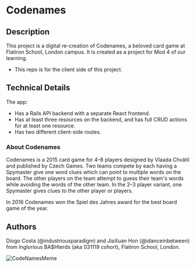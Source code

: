# Codenames

## Description

This project is a digital re-creation of Codenames, a beloved card game at Flatiron School, London campus. It is created as a project for Mod 4 of our learning.

- This repo is for the client side of this project.

## Technical Details

The app:

- Has a Rails API backend with a separate React frontend.
- Has at least three resources on the backend, and has full CRUD actions for at least one resource.
- Has two different client-side routes.

### About Codenames

Codenames is a 2015 card game for 4–8 players designed by Vlaada Chvátil and published by Czech Games. Two teams compete by each having a Spymaster give one word clues which can point to multiple words on the board. The other players on the team attempt to guess their team's words while avoiding the words of the other team. In the 2–3 player variant, one Spymaster gives clues to the other player or players.

In 2016 Codenames won the Spiel des Jahres award for the best board game of the year.

## Authors

Diogo Costa (@industriousparadigm) and JiaXuan Hon (@idanceinbetween) from Inglorious BA\$Hterds (aka 031119 cohort), Flatiron School, London.

![CodeNamesMeme](https://i.ibb.co/0Mhr4sw/Image-from-i-OS.jpg)
